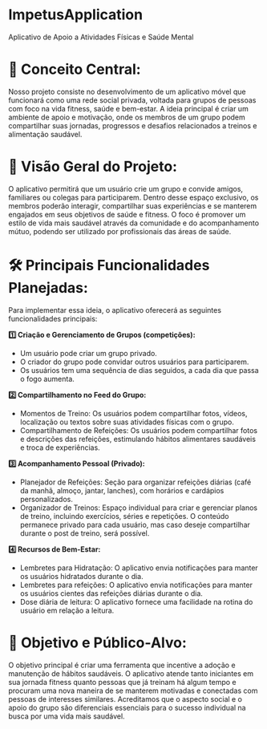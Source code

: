 # ImpetusApplication
Aplicativo de Apoio a Atividades Físicas e Saúde Mental

# 🎯 Conceito Central:
Nosso projeto consiste no desenvolvimento de um aplicativo móvel que funcionará como uma rede social privada, voltada para grupos de pessoas com foco na vida fitness, saúde e bem-estar. A ideia principal é criar um ambiente de apoio e motivação, onde os membros de um grupo podem compartilhar suas jornadas, progressos e desafios relacionados a treinos e alimentação saudável.

# 📝 Visão Geral do Projeto:
O aplicativo permitirá que um usuário crie um grupo e convide amigos, familiares ou colegas para participarem. Dentro desse espaço exclusivo, os membros poderão interagir, compartilhar suas experiências e se manterem engajados em seus objetivos de saúde e fitness. O foco é promover um estilo de vida mais saudável através da comunidade e do acompanhamento mútuo, podendo ser utilizado por profissionais das áreas de saúde.
      
# 🛠️ Principais Funcionalidades Planejadas:
Para implementar essa ideia, o aplicativo oferecerá as seguintes funcionalidades principais:

**1️⃣ Criação e Gerenciamento de Grupos (competições):**
- Um usuário pode criar um grupo privado.
- O criador do grupo pode convidar outros usuários para participarem.
- Os usuários tem uma sequência de dias seguidos, a cada dia que passa o fogo aumenta.

**2️⃣ Compartilhamento no Feed do Grupo:**
- Momentos de Treino: Os usuários podem compartilhar fotos, vídeos, localização ou textos sobre suas atividades físicas com o grupo.
- Compartilhamento de Refeições: Os usuários podem compartilhar fotos e descrições das refeições, estimulando hábitos alimentares saudáveis e troca de experiências.

**3️⃣ Acompanhamento Pessoal (Privado):**
- Planejador de Refeições: Seção para organizar refeições diárias (café da manhã, almoço, jantar, lanches), com horários e cardápios personalizados.
- Organizador de Treinos: Espaço individual para criar e gerenciar planos de treino, incluindo exercícios, séries e repetições. O conteúdo permanece privado para cada usuário, mas caso deseje compartilhar durante o post de treino, será possível.

**4️⃣ Recursos de Bem-Estar:**
- Lembretes para Hidratação: O aplicativo envia notificações para manter os usuários hidratados durante o dia.
- Lembretes para refeições: O aplicativo envia notificações para manter os usuários cientes das refeições diárias durante o dia.
- Dose diária de leitura: O aplicativo fornece uma facilidade na rotina do usuário em relação a leitura.

# 👥 Objetivo e Público-Alvo:
O objetivo principal é criar uma ferramenta que incentive a adoção e manutenção de hábitos saudáveis. O aplicativo atende tanto iniciantes em sua jornada fitness quanto pessoas que já treinam há algum tempo e procuram uma nova maneira de se manterem motivadas e conectadas com pessoas de interesses similares. Acreditamos que o aspecto social e o apoio do grupo são diferenciais essenciais para o sucesso individual na busca por uma vida mais saudável.
